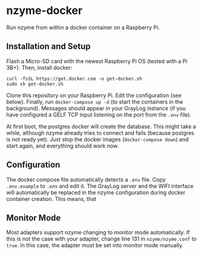 # nzyme-docker
Run nzyme from within a docker container on a Raspberry Pi.

## Installation and Setup
Flash a Micro-SD card with the newest Raspberry Pi OS (tested with a Pi 3B+). Then, install docker:
```
curl -fsSL https://get.docker.com -o get-docker.sh
sudo sh get-docker.sh
```

Clone this repository on your Raspberry Pi. Edit the configuration (see below). Finally, run `docker-compose up -d` (to start the containers in the background). Messages should appear in your GrayLog instance (if you have configured a GELF TCP input listening on the port from the `.env` file).

At first boot, the postgres docker will create the database. This might take a while, although nzyme already tries to connect and fails (because postgres is not ready yet). Just stop the docker images (`docker-compose down`) and start again, and everything should work now.

## Configuration
The docker compose file automatically detects a `.env` file. Copy `.env.example` to `.env` and edit it. The GrayLog server and the WIFI interface will automatically be replaced in the nzyme configuration during docker container creation. This means, that 

## Monitor Mode
Most adapters support nzyme changing to monitor mode automatically. If this is not the case with your adapter, change line 131 in `nzyme/nzyme.conf` to `true`. In this case, the adapter must be set into monitor mode manually.